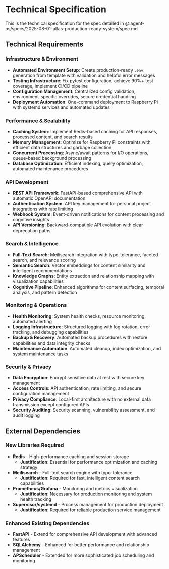 # Technical Specification

This is the technical specification for the spec detailed in @.agent-os/specs/2025-08-01-atlas-production-ready-system/spec.md

## Technical Requirements

### Infrastructure & Environment
- **Automated Environment Setup**: Create production-ready `.env` generation from template with validation and helpful error messages
- **Testing Infrastructure**: Fix pytest configuration, achieve 90%+ test coverage, implement CI/CD pipeline
- **Configuration Management**: Centralized config validation, environment-specific overrides, secure credential handling
- **Deployment Automation**: One-command deployment to Raspberry Pi with systemd services and automated updates

### Performance & Scalability
- **Caching System**: Implement Redis-based caching for API responses, processed content, and search results
- **Memory Management**: Optimize for Raspberry Pi constraints with efficient data structures and garbage collection
- **Concurrent Processing**: Async/await patterns for I/O operations, queue-based background processing
- **Database Optimization**: Efficient indexing, query optimization, automated maintenance procedures

### API Development
- **REST API Framework**: FastAPI-based comprehensive API with automatic OpenAPI documentation
- **Authentication System**: API key management for personal project integrations with rate limiting
- **Webhook System**: Event-driven notifications for content processing and cognitive insights
- **API Versioning**: Backward-compatible API evolution with clear deprecation paths

### Search & Intelligence
- **Full-Text Search**: Meilisearch integration with typo-tolerance, faceted search, and relevance scoring
- **Semantic Search**: Vector embeddings for content similarity and intelligent recommendations
- **Knowledge Graphs**: Entity extraction and relationship mapping with visualization capabilities
- **Cognitive Pipeline**: Enhanced algorithms for content surfacing, temporal analysis, and pattern detection

### Monitoring & Operations
- **Health Monitoring**: System health checks, resource monitoring, automated alerting
- **Logging Infrastructure**: Structured logging with log rotation, error tracking, and debugging capabilities
- **Backup & Recovery**: Automated backup procedures with restore capabilities and data integrity checks
- **Maintenance Automation**: Automated cleanup, index optimization, and system maintenance tasks

### Security & Privacy
- **Data Encryption**: Encrypt sensitive data at rest with secure key management
- **Access Controls**: API authentication, rate limiting, and secure configuration management
- **Privacy Compliance**: Local-first architecture with no external data transmission except configured APIs
- **Security Auditing**: Security scanning, vulnerability assessment, and audit logging

## External Dependencies

### New Libraries Required
- **Redis** - High-performance caching and session storage
  - **Justification**: Essential for performance optimization and caching strategy
- **Meilisearch** - Full-text search engine with typo-tolerance
  - **Justification**: Required for fast, intelligent content search capabilities
- **Prometheus/Grafana** - Monitoring and metrics visualization
  - **Justification**: Necessary for production monitoring and system health tracking
- **Supervisor/systemd** - Process management for production deployment
  - **Justification**: Required for reliable production service management

### Enhanced Existing Dependencies
- **FastAPI** - Extend for comprehensive API development with advanced features
- **SQLAlchemy** - Enhanced for better performance and relationship management
- **APScheduler** - Extended for more sophisticated job scheduling and monitoring

